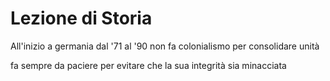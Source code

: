 # Lezione di Storia 


All'inizio a germania dal '71 al '90 non fa colonialismo per consolidare  unità

fa sempre da paciere per evitare che la sua integrità sia minacciata
<!--stackedit_data:
eyJoaXN0b3J5IjpbLTIxMzMyMDk1MTJdfQ==
-->